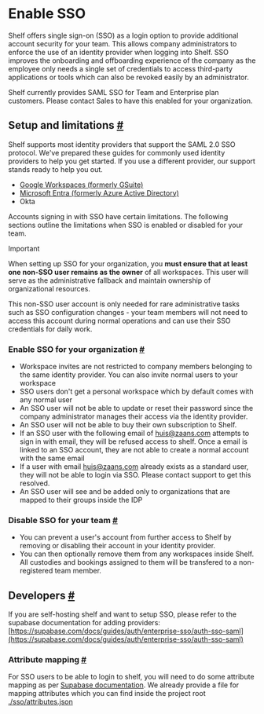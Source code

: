 # Enable SSO

Shelf offers single sign-on (SSO) as a login option to provide additional account security for your team. This allows company administrators to enforce the use of an identity provider when logging into Shelf. SSO improves the onboarding and offboarding experience of the company as the employee only needs a single set of credentials to access third-party applications or tools which can also be revoked easily by an administrator.

Shelf currently provides SAML SSO for Team and Enterprise plan customers. Please contact Sales to have this enabled for your organization.

## Setup and limitations [#](#setup-and-limitations)

Shelf supports most identity providers that support the SAML 2.0 SSO protocol. We've prepared these guides for commonly used identity providers to help you get started. If you use a different provider, our support stands ready to help you out.

- [Google Workspaces (formerly GSuite)](./providers/google-workspace.md)
- [Microsoft Entra (formerly Azure Active Directory)](./providers/microsoft-entra.md)
- Okta

Accounts signing in with SSO have certain limitations. The following sections outline the limitations when SSO is enabled or disabled for your team.

> [!IMPORTANT]
> When setting up SSO for your organization, you **must ensure that at least one non-SSO user remains as the owner** of all workspaces. This user will serve as the administrative fallback and maintain ownership of organizational resources.
>
> This non-SSO user account is only needed for rare administrative tasks such as SSO configuration changes - your team members will not need to access this account during normal operations and can use their SSO credentials for daily work.

### Enable SSO for your organization [#](#enable-sso-for-your-organization)

- Workspace invites are not restricted to company members belonging to the same identity provider. You can also invite normal users to your workspace
- SSO users don't get a personal workspace which by default comes with any normal user
- An SSO user will not be able to update or reset their password since the company administrator manages their access via the identity provider.
- An SSO user will not be able to buy their own subscription to Shelf.
- If an SSO user with the following email of huis@zaans.com attempts to sign in with email, they will be refused access to shelf. Once a email is linked to an SSO account, they are not able to create a normal account with the same email
- If a user with email huis@zaans.com already exists as a standard user, they will not be able to login via SSO. Please contact support to get this resolved.
- An SSO user will see and be added only to organizations that are mapped to their groups inside the IDP

### Disable SSO for your team [#](#disable-sso-for-your-team)

- You can prevent a user's account from further access to Shelf by removing or disabling their account in your identity provider.
- You can then optionally remove them from any workspaces inside Shelf. All custodies and bookings assigned to them will be transfered to a non-registered team member.

## Developers [#](#developers)

If you are self-hosting shelf and want to setup SSO, please refer to the supabase documentation for adding providers: [https://supabase.com/docs/guides/auth/enterprise-sso/auth-sso-saml](https://supabase.com/docs/guides/auth/enterprise-sso/auth-sso-saml)

### Attribute mapping [#](#attribute-mapping)

For SSO users to be able to login to shelf, you will need to do some attribute mapping as per [Supabase documentation](https://supabase.com/docs/guides/auth/enterprise-sso/auth-sso-saml?queryGroups=language&language=js#understanding-attribute-mappings). We already provide a file for mapping attributes which you can find inside the project root [./sso/attributes.json](../../sso/attributes.json)
